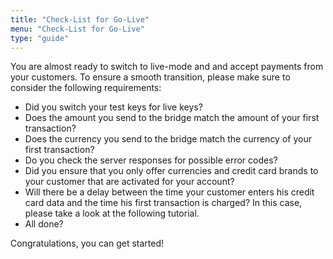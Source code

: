 ```yaml
---
title: "Check-List for Go-Live"
menu: "Check-List for Go-Live"
type: "guide"
---
```


You are almost ready to switch to live-mode and and accept payments from your customers. To ensure a smooth transition, please make sure to consider the following requirements:

- Did you switch your test keys for live keys?
- Does the amount you send to the bridge match the amount of your first transaction?
- Does the currency you send to the bridge match the currency of your first transaction?
- Do you check the server responses for possible error codes?
- Did you ensure that you only offer currencies and credit card brands to your customer that are activated for your account?
- Will there be a delay between the time your customer enters his credit card data and the time his first transaction is charged? In this case, please take a look at the following tutorial.
- All done?

Congratulations, you can get started!
